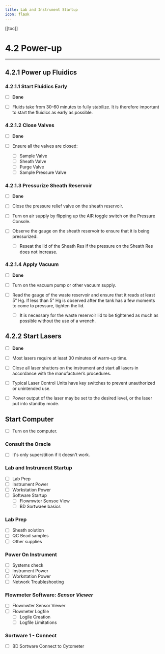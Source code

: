 ```yaml
---
title: Lab and Instrument Startup
icon: flask
---
```


<!-- filename: /influx-flight/flight-begin/README.md -->
<!-- README for: flight-begin/ -->

<!-- Reference Links -->
<!-- Usage -->
<!-- [img-label]: ./assets/filename.png -->
<!-- ![Caption Text][img-label] -->
<!-- Assets -->

<!-- URLs -->

<!-- End Ref Links -->


[[toc]]



<!-- ::: details OG Manual  -->
# 4.2 Power-up
---

## 4.2.1 Power up Fluidics

### 4.2.1.1 Start Fluidics Early
- [ ] **Done**

- [ ] Fluids take from 30-60 minutes to fully stabilize. It is therefore important to start the fluidics as early as possible.

### 4.2.1.2 Close Valves
- [ ] **Done**

- [ ] Ensure all the valves are closed:
    - [ ]  Sample Valve
    - [ ]  Sheath Valve
    - [ ]  Purge Valve
    - [ ]  Sample Pressure Valve

### 4.2.1.3 Pressurize Sheath Reservoir
- [ ] **Done**

- [ ]  Close the pressure relief valve on the sheath reservoir.
- [ ]  Turn on air supply by flipping up the AIR toggle switch on the Pressure Console.
- [ ]  Observe the gauge on the sheath reservoir to ensure that it is being pressurized.
    - [ ]  Reseat the lid of the Sheath Res if the pressure on the Sheath Res does not increase.

### 4.2.1.4 Apply Vacuum
- [ ] **Done**

- [ ] Turn on the vacuum pump or other vacuum supply.
- [ ] Read the gauge of the waste reservoir and ensure that it reads at least 5” Hg. If less than 5” Hg is observed after the tank has a few moments to come to pressure, tighten the lid.
    - [ ]  It is necessary for the waste reservoir lid to be tightened as much as possible without the use of a wrench.

## 4.2.2 Start Lasers
- [ ] **Done**

- [ ]  Most lasers require at least 30 minutes of warm-up time.
- [ ]  Close all laser shutters on the instrument and start all lasers in accordance with the manufacturer’s procedures.
- [ ]  Typical Laser Control Units have key switches to prevent unauthorized or unintended use.
- [ ]  Power output of the laser may be set to the desired level, or the laser put into standby mode.

## Start Computer


- [ ] Turn on the computer.

<!--  -->

### Consult the Oracle

- [ ] It's only superstition if it doesn't work.

### Lab and Instrument Startup

- [ ] Lab Prep
- [ ] Instrument Power
- [ ] Workstation Power
- [ ] Software Startup
    - [ ] Flowmwter Sensoe View
    - [ ] BD Sortwaee basics 

### Lab Prep

- [ ] Sheath solution 
- [ ] QC Bead samples
- [ ] Other supplies

### Power On Instrument

- [ ] Systems check
- [ ] Instrument Power
- [ ] Workstation Power
- [ ] Network Troubleshooting

### Flowmeter Software: *Sensor Viewer*

- [ ] Flowmwter Sensor Viewer
- [ ] Flowmeter Logfile
    - [ ] Logile Creation
    - [ ] Logfile Limitations 

### Sortware 1 - Connect

- [ ] BD Sortware Connect to Cytometer


